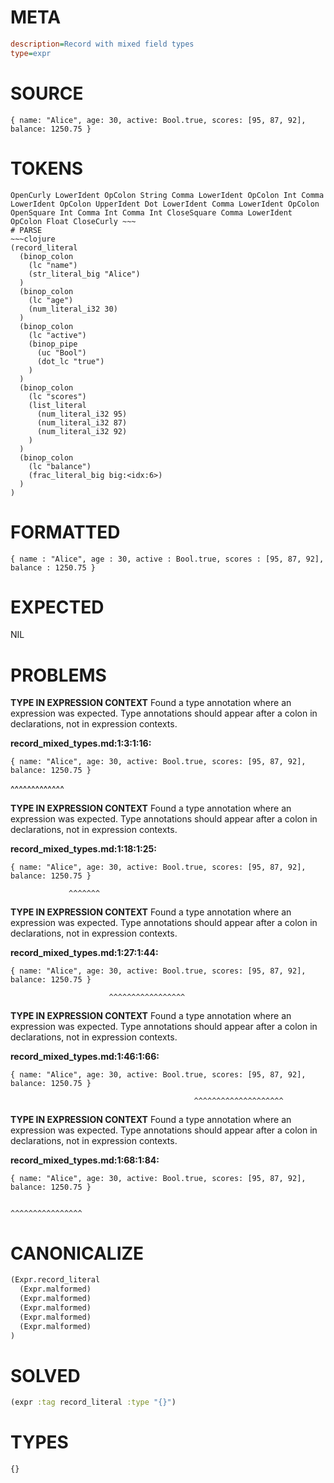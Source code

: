 # META
~~~ini
description=Record with mixed field types
type=expr
~~~
# SOURCE
~~~roc
{ name: "Alice", age: 30, active: Bool.true, scores: [95, 87, 92], balance: 1250.75 }
~~~
# TOKENS
~~~text
OpenCurly LowerIdent OpColon String Comma LowerIdent OpColon Int Comma LowerIdent OpColon UpperIdent Dot LowerIdent Comma LowerIdent OpColon OpenSquare Int Comma Int Comma Int CloseSquare Comma LowerIdent OpColon Float CloseCurly ~~~
# PARSE
~~~clojure
(record_literal
  (binop_colon
    (lc "name")
    (str_literal_big "Alice")
  )
  (binop_colon
    (lc "age")
    (num_literal_i32 30)
  )
  (binop_colon
    (lc "active")
    (binop_pipe
      (uc "Bool")
      (dot_lc "true")
    )
  )
  (binop_colon
    (lc "scores")
    (list_literal
      (num_literal_i32 95)
      (num_literal_i32 87)
      (num_literal_i32 92)
    )
  )
  (binop_colon
    (lc "balance")
    (frac_literal_big big:<idx:6>)
  )
)
~~~
# FORMATTED
~~~roc
{ name : "Alice", age : 30, active : Bool.true, scores : [95, 87, 92], balance : 1250.75 }
~~~
# EXPECTED
NIL
# PROBLEMS
**TYPE IN EXPRESSION CONTEXT**
Found a type annotation where an expression was expected.
Type annotations should appear after a colon in declarations, not in expression contexts.

**record_mixed_types.md:1:3:1:16:**
```roc
{ name: "Alice", age: 30, active: Bool.true, scores: [95, 87, 92], balance: 1250.75 }
```
  ^^^^^^^^^^^^^


**TYPE IN EXPRESSION CONTEXT**
Found a type annotation where an expression was expected.
Type annotations should appear after a colon in declarations, not in expression contexts.

**record_mixed_types.md:1:18:1:25:**
```roc
{ name: "Alice", age: 30, active: Bool.true, scores: [95, 87, 92], balance: 1250.75 }
```
                 ^^^^^^^


**TYPE IN EXPRESSION CONTEXT**
Found a type annotation where an expression was expected.
Type annotations should appear after a colon in declarations, not in expression contexts.

**record_mixed_types.md:1:27:1:44:**
```roc
{ name: "Alice", age: 30, active: Bool.true, scores: [95, 87, 92], balance: 1250.75 }
```
                          ^^^^^^^^^^^^^^^^^


**TYPE IN EXPRESSION CONTEXT**
Found a type annotation where an expression was expected.
Type annotations should appear after a colon in declarations, not in expression contexts.

**record_mixed_types.md:1:46:1:66:**
```roc
{ name: "Alice", age: 30, active: Bool.true, scores: [95, 87, 92], balance: 1250.75 }
```
                                             ^^^^^^^^^^^^^^^^^^^^


**TYPE IN EXPRESSION CONTEXT**
Found a type annotation where an expression was expected.
Type annotations should appear after a colon in declarations, not in expression contexts.

**record_mixed_types.md:1:68:1:84:**
```roc
{ name: "Alice", age: 30, active: Bool.true, scores: [95, 87, 92], balance: 1250.75 }
```
                                                                   ^^^^^^^^^^^^^^^^


# CANONICALIZE
~~~clojure
(Expr.record_literal
  (Expr.malformed)
  (Expr.malformed)
  (Expr.malformed)
  (Expr.malformed)
  (Expr.malformed)
)
~~~
# SOLVED
~~~clojure
(expr :tag record_literal :type "{}")
~~~
# TYPES
~~~roc
{}
~~~

